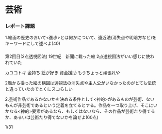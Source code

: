 
# 芸術

### レポート課題
1.絵画の歴史のおいて<進歩>とは何かについて、遠近法(消失点や明暗方など)をキーワードにして述べよ(40)

###
第2回目(2点透視図法)
19世紀　新聞に載った絵 2点透視図法がいい感じに使われていた

カユコトキ 金持ち 絵が好き 資金援助 もうちょっと頑張れや

2階から撮った絵の構図は透視法の消失点や主人公がいなかったのがとても伝統と違っていたのでとくにスコらしい

2.芸術作品であるかないかを決める条件として<神的>があるものが芸術、ないもんが非芸術であるという定義を立てるとする。作品を一つ取り上げ、そこにいかなる<神的>要素があるなら、もしくはないなら、その作品が芸術たり得てるか、あるいは芸術たり得てないかを論ぜよ(60点)

1/31
